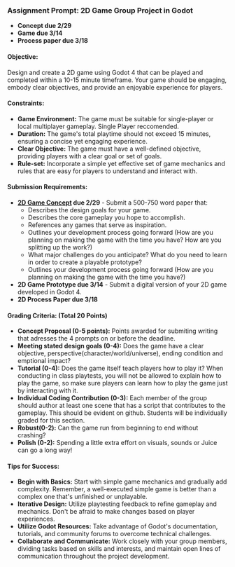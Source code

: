 
### Assignment Prompt: 2D Game Group Project in Godot

- **Concept due 2/29**
- **Game due 3/14**
- **Process paper due 3/18**

#### Objective:
Design and create a 2D game using Godot 4 that can be played and completed within a 10-15 minute timeframe. Your game should be engaging, embody clear objectives, and provide an enjoyable experience for players.

#### Constraints:
- **Game Environment:** The game must be suitable for single-player or local multiplayer gameplay. Single Player reccomended.
- **Duration:** The game's total playtime should not exceed 15 minutes, ensuring a concise yet engaging experience.
- **Clear Objective:** The game must have a well-defined objective, providing players with a clear goal or set of goals.
- **Rule-set:** Incorporate a simple yet effective set of game mechanics and rules that are easy for players to understand and interact with.

#### Submission Requirements:
- **[2D Game Concept](2D_Concept.md) due 2/29** - Submit a 500-750 word paper that:
    - Describes the design goals for your game.
    - Describes the core gameplay you hope to accomplish.
    - References any games that serve as inspiration.
    - Outlines your development process going forward (How are you planning on making the game with the time you have? How are you splitting up the work?)
    - What major challenges do you anticipate? What do you need to learn in order to create a playable prototype?
  - Outlines your development process going forward (How are you planning on making the game with the time you have?)
- **2D Game Prototype due 3/14** - Submit a digital version of your 2D game developed in Godot 4.
- **2D Process Paper due 3/18**

#### Grading Criteria: (Total 20 Points)
- **Concept Proposal (0-5 points):** Points awarded for submiting writing that adresses the 4 prompts on or before the deadline.
- **Meeting stated design goals (0-4):** Does the game have a clear objective, perspective(character/world/universe), ending condition and emptional impact?
- **Tutorial (0-4):** Does the game itself teach players how to play it? When conducting in class playtests, you will not be allowed to explain how to play the game, so make sure players can learn how to play the game just by interacting with it.
- **Individual Coding Contribution (0-3):** Each member of the group should author at least one scene that has a script that contributes to the gameplay. This should be evident on github. Students will be individually graded for this section.
- **Robust(0-2):** Can the game run from beginning to end without crashing?
- **Polish (0-2):** Spending a little extra effort on visuals, sounds or Juice can go a long way!

#### Tips for Success:
- **Begin with Basics:** Start with simple game mechanics and gradually add complexity. Remember, a well-executed simple game is better than a complex one that's unfinished or unplayable.
- **Iterative Design:** Utilize playtesting feedback to refine gameplay and mechanics. Don't be afraid to make changes based on player experiences.
- **Utilize Godot Resources:** Take advantage of Godot's documentation, tutorials, and community forums to overcome technical challenges.
- **Collaborate and Communicate:** Work closely with your group members, dividing tasks based on skills and interests, and maintain open lines of communication throughout the project development.
